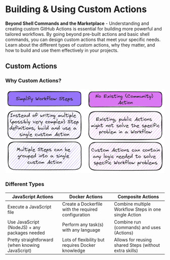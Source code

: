 # Building & Using Custom Actions

**Beyond Shell Commands and the Marketplace** - Understanding and creating custom GitHub Actions is essential for building more powerful and tailored workflows. By going beyond pre-built actions and basic shell commands, you can design custom actions that meet your specific needs. Learn about the different types of custom actions, why they matter, and how to build and use them effectively in your projects.

## Custom Actions

### Why Custom Actions?

![custom actions](./images/custom-actions.excalidraw.png)

### Different Types

| JavaScript Actions                               | Docker Actions                                      | Composite Actions                                      |
| ------------------------------------------------ | --------------------------------------------------- | ------------------------------------------------------ |
| Execute a JavaScript file                        | Create a Dockerfile with the required configuration | Combine multiple Workflow Steps in one single Action   |
| Use JavaScript (NodeJS) + any packages needed    | Perform any task(s) with any language               | Combine run (commands) and uses (Actions)              |
| Pretty straightforward (when knowing JavaScript) | Lots of flexibility but requires Docker knowledge   | Allows for reusing shared Steps (without extra skills) |
